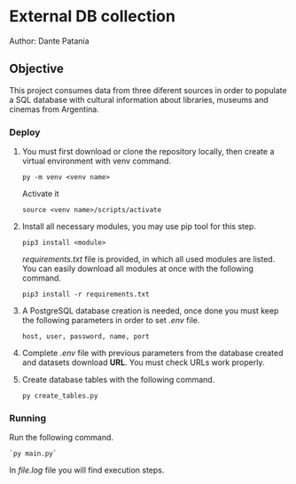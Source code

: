 # External DB collection

Author: Dante Patania

## Objective

This project consumes data from three diferent sources in order to populate a SQL database with cultural information about libraries, museums and cinemas from Argentina. 

### Deploy

1) You must first download or clone the repository locally, then create a virtual environment with venv command.

    `py -m venv <venv name>`
  
   Activate it
  
    `source <venv name>/scripts/activate`
    
2) Install all necessary modules, you may use pip tool for this step.

    `pip3 install <module>`
  
    *requirements.txt* file is provided, in which all used modules are listed. You can easily download all modules at once with the following command. 

    `pip3 install -r requirements.txt`
    
3) A PostgreSQL database creation is needed, once done you must keep the following parameters in order to set *.env* file.
  
      `host, user, password, name, port`
      
4) Complete *.env* file with previous parameters from the database created and datasets download **URL**. You must check URLs work properly. 
  
5) Create database tables with the following command. 
  
    `py create_tables.py`
  
### Running

Run the following command. 
  
    `py main.py`
  
In *file.log* file you will find execution steps.